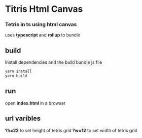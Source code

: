 # Titris Html Canvas

### Tetris in ts using html canvas

uses **typescript** and **rollup** to bundle

## build

Install dependencies and the build bundle js file

```bash
yarn install
yarn build
```

## run

open **index.html** in a browser

## url varibles
**?h=22** to set height of tetris grid
**?w=12** to set width of tetris grid